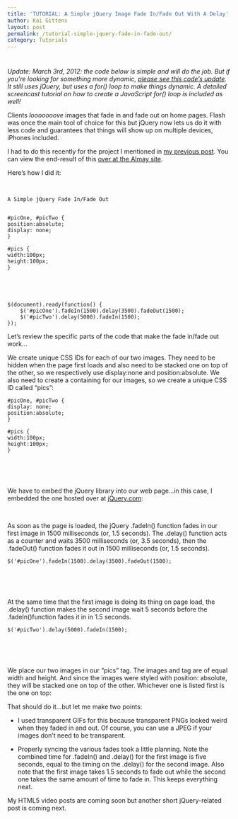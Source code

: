 ```yaml
---
title: 'TUTORIAL: A Simple jQuery Image Fade In/Fade Out With A Delay'
author: Kai Gittens
layout: post
permalink: /tutorial-simple-jquery-fade-in-fade-out/
category: Tutorials
---
```

# 

*Update: March 3rd, 2012: the code below is simple and will do the job. But if you’re looking for something more dynamic, [please see this code’s update][1]. It still uses jQuery, but uses a for() loop to make things dynamic. A detailed screencast tutorial on how to create a JavaScript for() loop is included as well!*

 [1]: http://kaidez.com/javascript-for-loop-creates-jquery-fade/

Clients *looooooove* images that fade in and fade out on home pages. Flash was once the main tool of choice for this but jQuery now lets us do it with less code and guarantees that things will show up on multiple devices, iPhones included.

I had to do this recently for the project I mentioned in [my previous post][2]. You can view the end-result of this [over at the Almay site][3].

 [2]: http://kaidez.com/almay-project-using-html5-net-jquery/
 [3]: http://www.almay.com/microsites/WakeUpMakeup/Default.aspx

Here’s how I did it: 

 

    
    
    
    
    A Simple jQuery Fade In/Fade Out
    
    
    #picOne, #picTwo {
    position:absolute;
    display: none;
    }
    
    #pics {
    width:100px;
    height:100px;
    }
    
    
    
    
    
    $(document).ready(function() { 
        $('#picOne').fadeIn(1500).delay(3500).fadeOut(1500);
        $('#picTwo').delay(5000).fadeIn(1500);
    });
    
    
    
    
    
    
    
    
    
    
    
    

Let’s review the specific parts of the code that make the fade in/fade out work…

We create unique CSS IDs for each of our two images. They need to be hidden when the page first loads and also need to be stacked one on top of the other, so we respectively use display:none and position:absolute. We also need to create a containing  for our images, so we create a unique CSS ID called “pics”:

    
    #picOne, #picTwo {
    display: none;
    position:absolute;
    }
    
    #pics {
    width:100px;
    height:100px;
    }
    
    

 

 

We have to embed the jQuery library into our web page…in this case, I embedded the one hosted over at [jQuery.com][4]:

 [4]: http://jquery.com/

    
    

 

As soon as the page is loaded, the jQuery .fadeIn() function fades in our first image in 1500 milliseconds (or, 1.5 seconds). The .delay() function acts as a counter and waits 3500 milliseconds (or, 3.5 seconds), then the .fadeOut() function fades it out in 1500 milliseconds (or, 1.5 seconds).

    $('#picOne').fadeIn(1500).delay(3500).fadeOut(1500);
    

 

 

At the same time that the first image is doing its thing on page load, the .delay() function makes the second image wait 5 seconds before the .fadeIn()function fades it in in 1.5 seconds. 

    $('#picTwo').delay(5000).fadeIn(1500);
    

 

 

We place our two images in our “pics”  tag. The images and  tag are of equal width and height. And since the images were styled with position: absolute, they will be stacked one on top of the other. Whichever one is listed first is the one on top:

    
    
    
    
    

That should do it…but let me make two points:

*   I used transparent GIFs for this because transparent PNGs looked weird when they faded in and out. Of course, you can use a JPEG if your images don’t need to be transparent.  

*   Properly syncing the various fades took a little planning. Note the combined time for .fadeIn() and .delay() for the first image is five seconds, equal to the timing on the .delay() for the second image. Also note that the first image takes 1.5 seconds to fade out while the second one takes the same amount of time to fade in. This keeps everything neat. 

My HTML5 video posts are coming soon but another short jQuery-related post is coming next.